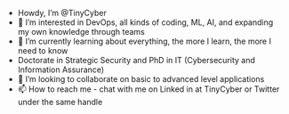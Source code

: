 - Howdy, I’m @TinyCyber
- 👀 I’m interested in DevOps, all kinds of coding, ML, AI, and expanding my own knowledge through teams
- 🌱 I’m currently learning about everything, the more I learn, the more I need to know
-  Doctorate in Strategic Security and PhD in IT (Cybersecurity and Information Assurance)
- 💞️ I’m looking to collaborate on basic to advanced level applications
- 📫 How to reach me - chat with me on Linked in at TinyCyber or Twitter under the same handle

<!---
TinyCyber/TinyCyber is a ✨ special ✨ repository because its `README.md` (this file) appears on your GitHub profile.
You can click the Preview link to take a look at your changes.
--->
